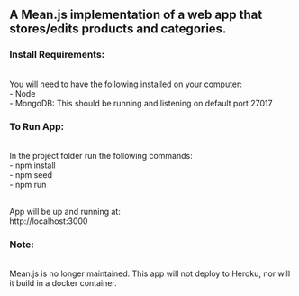 ## A Mean.js implementation of a web app that stores/edits products and categories.
<h3>Install Requirements:</h3>
<br>You will need to have the following installed on your computer:
<br>- Node
<br>- MongoDB: This should be running and listening on default port 27017

<h3>To Run App:</h3>
<br>In the project folder run the following commands:
<br>- npm install
<br>- npm seed
<br>- npm run

<br>App will be up and running at:
<br>http://localhost:3000

<h3>Note:</h3>
<br>Mean.js is no longer maintained. This app will not deploy to Heroku, nor will it build in a docker container.
